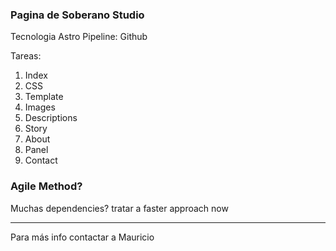 

<!--
  <<< Author notes: Finish >>>
  Review what we learned, ask for feedback, provide next steps.
-->

### Pagina de Soberano Studio


Tecnologia Astro
Pipeline: Github

Tareas:
1. Index
2. CSS
3. Template
4. Images
5. Descriptions
6. Story
7. About
8. Panel
9. Contact



### Agile Method?
Muchas dependencies? tratar a faster approach now


<footer>

<!--
  <<< Author notes: Footer >>>
  Add a link to get support, GitHub status page, code of conduct, license link.
-->

---

Para más info contactar a Mauricio

</footer>
